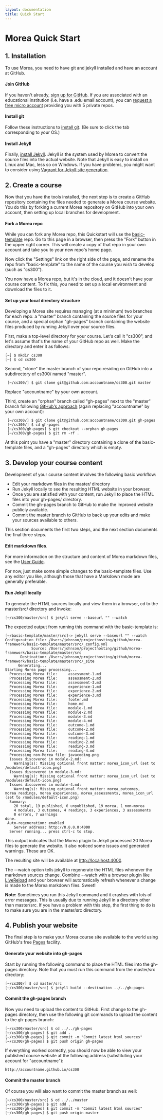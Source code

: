 ```yaml
---
layout: documentation
title: Quick Start
---
```


# Morea Quick Start

## 1. Installation

To use Morea, you need to have git and jekyll installed and have an account at GitHub.

#### Join GitHub

If you haven't already, [sign up for GitHub](https://help.github.com/articles/signing-up-for-a-new-github-account).
If you are associated with an educational institution (i.e. have a .edu email account), you can [request a free micro account](https://education.github.com/) providing you with 5 private repos.

#### Install git

Follow these instructions to [install git](https://help.github.com/articles/set-up-git). (Be sure to click the tab corresponding to your OS.)

#### Install Jekyll

Finally, [install Jekyll](http://jekyllrb.com/docs/installation/). Jekyll is the system used by Morea to convert the source
files into the actual website. Note that Jekyll is easy to install on Linux and Mac, less so on Windows.
If you have problems, you might want to consider using [Vagrant for Jekyll site generation](http://dwradcliffe.com/2013/04/12/vagrant-to-compile-jekyll.html).

## 2. Create a course

Now that you have the tools installed, the next step is to create a GitHub repository containing the files needed to
generate a Morea course website.  You do this by forking a current Morea repository on GitHub into your own account,
then setting up local branches for development.

#### Fork a Morea repo

While you can fork any Morea repo, this Quickstart will use
the [basic-template](https://github.com/morea-framework/basic-template) repo. Go to this page in a browser,
then press the "Fork" button in the upper right corner.  This will create a copy of that repo in your own account and
take you to your new repo's home page.

Now click the "Settings" link on the right side of the page, and rename the repo from "basic-template"
to the name of the course you wish to develop (such as "cs300").

You now have a Morea repo, but it's in the cloud, and it doesn't have your course content. To fix this, you need
to set up a local environment and download the files to it.

#### Set up your local directory structure

Developing a Morea site requires managing (at a minimum) two branches for each repo: a "master" branch containing the source
files for your course, and a special orphan "gh-pages" branch containing the website files produced by running Jekyll over your
source files.

First, make a top-level directory for your course. Let's call it "cs300", and let's assume
that's the name of your GitHub repo as well. Make the directory and enter it as follows:


    [~] $ mkdir cs300
    [~] $ cd cs300


Second, "clone" the master branch of your repo residing on GitHub into a subdirectory of cs300/ named "master". 

     [~/cs300/] $ git clone git@github.com:accountname/cs300.git master
     
Replace "accountname" by your own account.

Third, create an "orphan" branch called "gh-pages" next to the "master" branch following [GitHub's approach](https://help.github.com/articles/creating-project-pages-manually)
(again replacing "accountname" by your own account):

     [~/cs300/] $ git clone git@github.com:accountname/cs300.git gh-pages
     [~/cs300/] $ cd gh-pages
     [~/cs300/gh-pages] $ git checkout --orphan gh-pages
     [~/cs300/gh-pages] $ git rm -rf .

At this point you have a "master" directory containing a clone of the basic-template files, and a "gh-pages" directory
which is empty.

## 3. Develop your course content

Development of your course content involves the following basic workflow:

  * Edit your markdown files in the master/ directory
  * Run Jekyll locally to see the resulting HTML website in your browser.
  * Once you are satisfied with your content, run Jekyll to place the HTML files into your gh-pages/ directory.
  * Commit the gh-pages branch to GitHub to make the improved website publicly available.
  * Commit the master branch to GitHub to back up your edits and make your sources available to others.

This section documents the first two steps, and the next section documents the final three steps.

#### Edit markdown files.

For more information on the structure and content of Morea markdown files, see the [User Guide](/userguide.html).

For now, just make some simple changes to the basic-template files.  Use any editor you like, although those that
have a Markdown mode are generally preferable.

#### Run Jekyll locally

To generate the HTML sources locally and view them in a browser, cd to the master/src/ directory and invoke:

    [~/cs300/master/src] $ jekyll serve --baseurl "" --watch

The expected output from running this command with the basic-template is:

    [~/basic-template/master/src]-> jekyll serve --baseurl "" --watch
    Configuration file: /Users/johnson/projecthosting/github/morea-framework/basic-template/master/src/_config.yml
                Source: /Users/johnson/projecthosting/github/morea-framework/basic-template/master/src
           Destination: /Users/johnson/projecthosting/github/morea-framework/basic-template/master/src/_site
          Generating...
    Starting Morea page processing...
      Processing Morea file:     assessment-1.md
      Processing Morea file:     assessment-2.md
      Processing Morea file:     assessment-3.md
      Processing Morea file:     experience-1.md
      Processing Morea file:     experience-2.md
      Processing Morea file:     experience-3.md
      Processing Morea file:     footer.md
      Processing Morea file:     home.md
      Processing Morea file:     module-1.md
      Processing Morea file:     module-2.md
      Processing Morea file:     module-3.md
      Processing Morea file:     module-4.md
      Processing Morea file:     outcome-1.md
      Processing Morea file:     outcome-2.md
      Processing Morea file:     outcome-3.md
      Processing Morea file:     reading-1.md
      Processing Morea file:     reading-2.md
      Processing Morea file:     reading-3.md
      Processing Morea file:     reading-4.md
      Processing non-Morea file: javacoding.png
      Issues discovered in module-2.md:
        Warning(s): Missing optional front matter: morea_icon_url (set to /modules/default-icon.png)
      Issues discovered in module-3.md:
        Warning(s): Missing optional front matter: morea_icon_url (set to /modules/default-icon.png)
      Issues discovered in module-4.md:
        Warning(s): Missing optional front matter: morea_outcomes, morea_readings, morea_experiences, morea_assessments, morea_icon_url (set to /modules/default-icon.png)
      Summary:
        20 total, 19 published, 0 unpublished, 19 morea, 1 non-morea
        4 modules, 3 outcomes, 4 readings, 3 experiences, 3 assessments
        0 errors, 7 warnings
    done.
     Auto-regeneration: enabled
        Server address: http://0.0.0.0:4000
      Server running... press ctrl-c to stop.

This output indicates that the Morea plugin to Jekyll processed 20 Morea files to generate the website.  It also noticed
some issues and generated warnings. These are OK.

The resulting site will be available at [http://localhost:4000]().

The --watch option tells jekyll to regenerate the HTML files whenever the markdown sources change.  Combine --watch with
a browser plugin like [LiveReload](http://livereload.com/) and your browser will automatically refresh whenever a change is made
to the Morea markdown files. Sweet!

**Note:** Sometimes you run this Jekyll command and it crashes with lots of error messages.  This is usually due to running
Jekyll in a directory other than master/src.  If you have a problem with this step, the first thing to do is to make
sure you are in the master/src directory.

## 4. Publish your website

The final step is to make your Morea course site available to the world using GitHub's free [Pages](http://pages.github.com/) facility.

#### Generate your website into gh-pages

Start by running
the following command to place the HTML files into the gh-pages directory. Note that you must run this command
from the master/src directory:

    [~/cs300/] $ cd master/src
    [~/cs300/master/src] $ jekyll build --destination ../../gh-pages

#### Commit the gh-pages branch

Now you need to upload the content to GitHub. First change to the gh-pages directory, then use the following
git commands to upload the content to the gh-pages branch:

    [~/cs300/master/src] $ cd ../../gh-pages
    [~/cs300/gh-pages] $ git add .
    [~/cs300/gh-pages] $ git commit -m "Commit latest html sources"
    [~/cs300/gh-pages] $ git push origin gh-pages

If everything worked correctly, you should now be able to view your published course website at the following
address (substituting your account for "accountname"):

    http://accountname.github.io/cs300

#### Commit the master branch

Of course you will also want to commit the master branch as well:

    [~/cs300/master/src] $ cd ../../master
    [~/cs300/gh-pages] $ git add .
    [~/cs300/gh-pages] $ git commit -m "Commit latest html sources"
    [~/cs300/gh-pages] $ git push origin master





